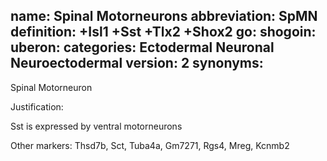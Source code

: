 name: Spinal Motorneurons
abbreviation: SpMN
definition: +Isl1 +Sst +Tlx2 +Shox2
go:
shogoin: 
uberon:
categories: Ectodermal Neuronal Neuroectodermal
version: 2
synonyms:
---

Spinal Motorneuron

Justification:

Sst is expressed by ventral motorneurons

Other markers:
Thsd7b, Sct, Tuba4a, Gm7271, Rgs4, Mreg, Kcnmb2


